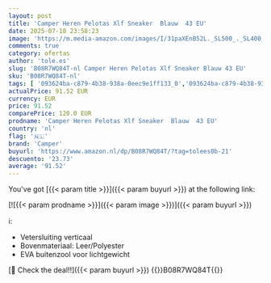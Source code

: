 ```yaml
---
layout: post
title: 'Camper Heren Pelotas Xlf Sneaker  Blauw  43 EU'
date: 2025-07-18 23:58:23
image: 'https://m.media-amazon.com/images/I/31paXEnB52L._SL500_._SL400_.jpg'
comments: true
category: ofertas
author: 'tole.es'
slug: 'B08R7WQ84T-nl Camper Heren Pelotas Xlf Sneaker Blauw 43 EU'
sku: 'B08R7WQ84T-nl'
tags: [ '093624ba-c879-4b38-938a-0eec9e1ff133_0','093624ba-c879-4b38-938a-0eec9e1ff133_3601','Arborist Merchandising Root','Herenmode','Herenschoenen','Klassieke & modieuze herensneakers','Kleding, schoenen & sieraden','Kleding, schoenen en sieraden','New Arrivals','Self Service','Special Features Stores','camper','🇳🇱', ]
actualPrice: 91.52 EUR
currency: EUR
price: 91.52
comparePrice: 120.0 EUR
prodname: 'Camper Heren Pelotas Xlf Sneaker  Blauw  43 EU'
country: 'nl'
flag: '🇳🇱'
brand: 'Camper'
buyurl: 'https://www.amazon.nl/dp/B08R7WQ84T/?tag=tolees0b-21'
descuento: '23.73'
average: '91.52'
---
```


You've got [{{< param title >}}]({{< param buyurl >}}) at the following link:

[![{{< param prodname >}}]({{< param image >}})]({{< param buyurl >}})

ℹ️:

- Vetersluiting verticaal
- Bovenmateriaal: Leer/Polyester
- EVA buitenzool voor lichtgewicht

[🛒 Check the deal!!]({{< param buyurl >}})
{{<world>}}B08R7WQ84T{{</world>}}
